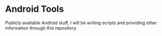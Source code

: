 # Android Tools
Publicly available Android stuff, I will be writing scripts and providing other information through this repository.
